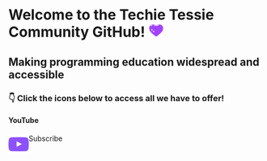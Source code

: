 # Welcome to the Techie Tessie Community GitHub! <img src="https://raw.githubusercontent.com/Tess314/Tess314/master/heart.gif" width="30px">

## Making programming education widespread and accessible

### 👇 Click the icons below to access all we have to offer!

#### YouTube
[<img align="left" alt="YouTube" height="40px" src="https://raw.githubusercontent.com/Tess314/Tess314/master/youtube_logo.png"/>][YouTube]Subscribe

[YouTube]: https://www.youtube.com/channel/UCGCR-PjumUZeuMc0zZOIZdA
